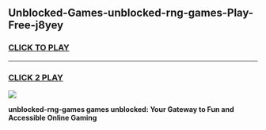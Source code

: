 
## Unblocked-Games-unblocked-rng-games-Play-Free-j8yey
<h3>
<a href="https://premium76.site?title=unblocked-rng-games&ref=23A">CLICK TO PLAY</a></h3>
<hr>

<h3>
<a href="https://premium76.site?title=unblocked-rng-games&ref=23A">CLICK 2 PLAY</a>
  
</h3>

<a href="https://premium76.site?title=unblocked-rng-games&ref=23A"><img src="https://clearcache.store/games.png"></a>


**unblocked-rng-games games unblocked: Your Gateway to Fun and Accessible Online Gaming**

